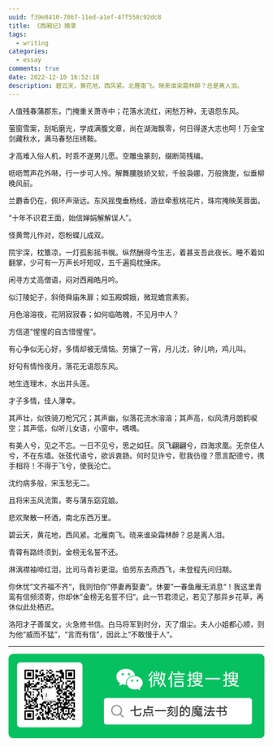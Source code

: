 ```yaml
---
uuid: f39e8410-7867-11ed-a1ef-47f558c92dc8
title: 《西厢记》摘录
tags:
  - writing
categories:
  - essay
comments: true
date: 2022-12-10 16:52:18
description: 碧云天，黄花地，西风紧。北雁南飞。晓来谁染霜林醉？总是离人泪。
---
```



<!--more-->
<!-- 1. 发布前：删除草稿的 uuid -->
<!-- 2. 发布后：补充tag，category -->

人值残春蒲郡东，门掩重关萧寺中；花落水流红，闲愁万种，无语怨东风。

萤窗雪案，刮垢磨光，学成满腹文章，尚在湖海飘零，何日得遂大志也呵！万金宝剑藏秋水，满马春愁压绣鞍。

才高难入俗人机，时乖不遂男儿愿。空雕虫篆刻，缀断简残编。

呖呖莺声花外啭，行一步可人怜。解舞腰肢娇又软，千般袅娜，万般旖旎，似垂柳晚风前。

兰麝香仍在，佩环声渐远。东风摇曳垂杨线，游丝牵惹桃花片，珠帘掩映芙蓉面。

“十年不识君王面，始信婵娟解解误人”。

怪黄莺儿作对，怨粉蝶儿成双。

院宇深，枕簟凉，一灯孤影摇书幌。纵然酬得今生志，着甚支吾此夜长。睡不着如翻掌，少可有一万声长吁短叹，五千遍捣枕捶床。

闲寻方丈高僧语，闷对西厢皓月吟。

似汀陵妃子，斜倚舜庙朱扉；如玉殿嫦娥，微现蟾宫素影。  

月色溶溶夜，花阴寂寂春；如何临皓魄，不见月中人？

方信道“惺惺的自古惜惺惺“。

有心争似无心好，多情却被无情恼。劳攘了一宵，月儿沈，钟儿响，鸡儿叫。

好句有情怜夜月，落花无语怨东风。

地生连理木，水出并头莲。

才子多情，佳人薄幸。

其声壮，似铁骑刀枪冗冗；其声幽，似落花流水溶溶；其声高，似风清月朗鹤唳空；其声低，似听儿女语，小窗中，喁喁。

有美人兮，见之不忘。一日不见兮，思之如狂。凤飞翩翩兮，四海求凰。无奈佳人兮，不在东墙。张弦代语兮，欲诉衷肠。何时见许兮，慰我彷徨？愿言配德兮，携手相将！不得于飞兮，使我沦亡。

沈约病多般，宋玉愁无二。

且将宋玉风流策，寄与蒲东窈窕娘。

悲欢聚散一杯酒，南北东西万里。

碧云天，黄花地，西风紧。北雁南飞。晓来谁染霜林醉？总是离人泪。

青霄有路终须到，金榜无名誓不还。

淋漓襟袖啼红泪，比司马青衫更湿。伯劳东去燕西飞，未登程先问归期。

你休忧”文齐福不齐“，我则怕你”停妻再娶妻“。休要”一春鱼雁无消息“！我这里青鸾有信频须寄，你却休”金榜无名誓不归“。此一节君须记，若见了那异乡花草，再休似此处栖迟。

洛阳才子善属文，火急修书信。白马将军到时分，灭了烟尘。夫人小姐都心顺，则为他“威而不猛”，“言而有信”，因此上“不敢慢于人“。


---  
![20200131220947.png](source/assets/images/leunggeorge.github.io-image-9%201%201.png)
